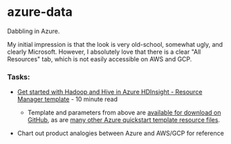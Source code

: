 # azure-data

Dabbling in Azure.

My initial impression is that the look is very old-school, somewhat ugly, and clearly Microsoft. However, I absolutely love that there is a clear "All Resources" tab, which is not easily accessible on AWS and GCP.

### Tasks:

* [Get started with Hadoop and Hive in Azure HDInsight - Resource Manager template](https://docs.microsoft.com/en-us/azure/hdinsight/hadoop/apache-hadoop-linux-tutorial-get-started) - 10 minute read

  * Template and parameters from above are [available for download on GitHub](https://github.com/Azure/azure-quickstart-templates/tree/master/101-hdinsight-linux-ssh-password), as are [many other Azure quickstart template resource files](https://github.com/Azure/azure-quickstart-templates).

* Chart out product analogies between Azure and AWS/GCP for reference
